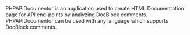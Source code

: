 PHPAPIDocumentor is an application used to create HTML Documentation page for API end-points by analyzing DocBlock comments. PHPAPIDocumentor can be used with any language which supports DocBlock comments.